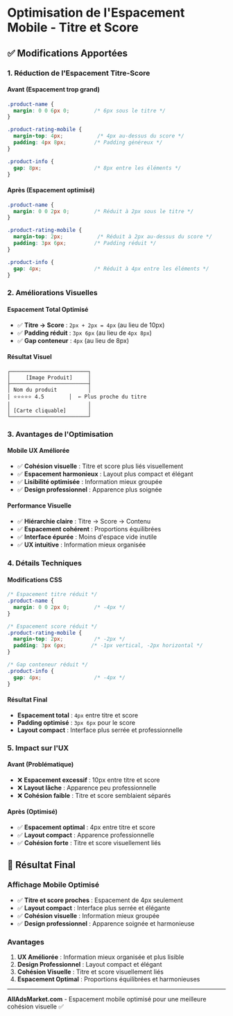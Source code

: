 # Optimisation de l'Espacement Mobile - Titre et Score

## ✅ **Modifications Apportées**

### **1. Réduction de l'Espacement Titre-Score**

#### **Avant (Espacement trop grand)**
```css
.product-name {
  margin: 0 0 6px 0;        /* 6px sous le titre */
}

.product-rating-mobile {
  margin-top: 4px;           /* 4px au-dessus du score */
  padding: 4px 8px;         /* Padding généreux */
}

.product-info {
  gap: 8px;                 /* 8px entre les éléments */
}
```

#### **Après (Espacement optimisé)**
```css
.product-name {
  margin: 0 0 2px 0;        /* Réduit à 2px sous le titre */
}

.product-rating-mobile {
  margin-top: 2px;           /* Réduit à 2px au-dessus du score */
  padding: 3px 6px;         /* Padding réduit */
}

.product-info {
  gap: 4px;                 /* Réduit à 4px entre les éléments */
}
```

### **2. Améliorations Visuelles**

#### **Espacement Total Optimisé**
- ✅ **Titre → Score** : `2px + 2px = 4px` (au lieu de 10px)
- ✅ **Padding réduit** : `3px 6px` (au lieu de `4px 8px`)
- ✅ **Gap conteneur** : `4px` (au lieu de 8px)

#### **Résultat Visuel**
```
┌─────────────────────────┐
│     [Image Produit]     │
├─────────────────────────┤
│ Nom du produit          │
│ ⭐⭐⭐⭐⭐ 4.5        │  ← Plus proche du titre
│                         │
│ [Carte cliquable]       │
└─────────────────────────┘
```

### **3. Avantages de l'Optimisation**

#### **Mobile UX Améliorée**
- ✅ **Cohésion visuelle** : Titre et score plus liés visuellement
- ✅ **Espacement harmonieux** : Layout plus compact et élégant
- ✅ **Lisibilité optimisée** : Information mieux groupée
- ✅ **Design professionnel** : Apparence plus soignée

#### **Performance Visuelle**
- ✅ **Hiérarchie claire** : Titre → Score → Contenu
- ✅ **Espacement cohérent** : Proportions équilibrées
- ✅ **Interface épurée** : Moins d'espace vide inutile
- ✅ **UX intuitive** : Information mieux organisée

### **4. Détails Techniques**

#### **Modifications CSS**
```css
/* Espacement titre réduit */
.product-name {
  margin: 0 0 2px 0;        /* -4px */
}

/* Espacement score réduit */
.product-rating-mobile {
  margin-top: 2px;          /* -2px */
  padding: 3px 6px;        /* -1px vertical, -2px horizontal */
}

/* Gap conteneur réduit */
.product-info {
  gap: 4px;                 /* -4px */
}
```

#### **Résultat Final**
- **Espacement total** : `4px` entre titre et score
- **Padding optimisé** : `3px 6px` pour le score
- **Layout compact** : Interface plus serrée et professionnelle

### **5. Impact sur l'UX**

#### **Avant (Problématique)**
- ❌ **Espacement excessif** : 10px entre titre et score
- ❌ **Layout lâche** : Apparence peu professionnelle
- ❌ **Cohésion faible** : Titre et score semblaient séparés

#### **Après (Optimisé)**
- ✅ **Espacement optimal** : 4px entre titre et score
- ✅ **Layout compact** : Apparence professionnelle
- ✅ **Cohésion forte** : Titre et score visuellement liés

## 📱 **Résultat Final**

### **Affichage Mobile Optimisé**
- ✅ **Titre et score proches** : Espacement de 4px seulement
- ✅ **Layout compact** : Interface plus serrée et élégante
- ✅ **Cohésion visuelle** : Information mieux groupée
- ✅ **Design professionnel** : Apparence soignée et harmonieuse

### **Avantages**
1. **UX Améliorée** : Information mieux organisée et plus lisible
2. **Design Professionnel** : Layout compact et élégant
3. **Cohésion Visuelle** : Titre et score visuellement liés
4. **Espacement Optimal** : Proportions équilibrées et harmonieuses

---

**AllAdsMarket.com** - Espacement mobile optimisé pour une meilleure cohésion visuelle ✅
